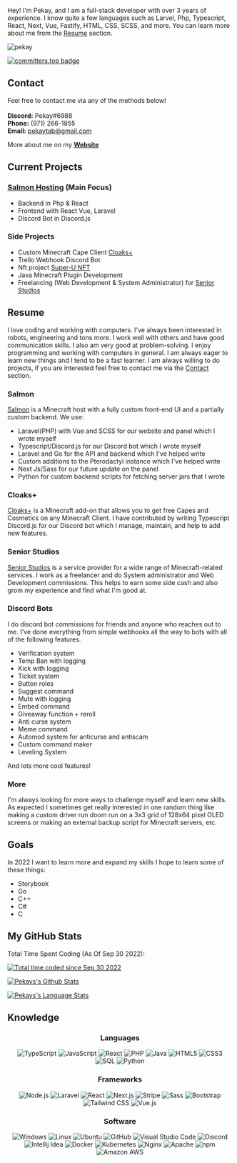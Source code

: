 Hey! I'm Pekay, and I am a full-stack developer with over 3 years of experience. I know quite a few languages such as Larvel, Php, Typescript, React, Next, Vue, Fastify, HTML, CSS, SCSS, and more. You can learn more about me from the [Resume](#resume) section.

<!-- on my [Website](https://pekay.me). -->

<p align="left"> <img src="https://komarev.com/ghpvc/?username=PekayTab&label=Profile%20views&color=0e75b6&style=flat" alt="pekay" /> </p>

[![committers.top badge](https://user-badge.committers.top/united_states/PekayTab.svg)](https://user-badge.committers.top/united_states/PekayTab)


## Contact

Feel free to contact me via any of the methods below! <br />
<br />
**Discord:** Pekay#6988 <br />
**Phone:** ‪(971) 266-1855‬<br />
**Email:** pekaytab@gmail.com <br />

More about me on my **[Website](https://pekay.me)**

## Current Projects

### [Salmon Hosting](https://salmon.host) (Main Focus)

- Backend in Php & React
- Frontend with React Vue, Laravel
- Discord Bot in Discord.js

### Side Projects

- Custom Minecraft Cape Client [Cloaks+](https://github.com/CloaksPlus)
- Trello Webhook Discord Bot
- Nft project [Super-U NFT](https://github.com/TheSupernaturalUnIversity)
- Java Minecraft Plugin Development
- Freelancing (Web Development & System Administrator) for [Senior Studios](https://seniorteam.net/)

## Resume

I love coding and working with computers. I've always been interested in robots, engineering and tons more. I work well with others and have good communication skills. I also am very good at problem-solving. I enjoy programming and working with computers in general. I am always eager to learn new things and I tend to be a fast learner. I am always willing to do projects, if you are interested feel free to contact me via the [Contact](#Contact) section.

### Salmon

[Salmon](https://github.com/Salmon-Hosting) is a Minecraft host with a fully custom front-end UI and a partially custom backend. We use:

- Laravel(PHP) with Vue and SCSS for our website and panel which I wrote myself
- Typescript/Discord.js for our Discord bot which I wrote myself
- Laravel and Go for the API and backend which I've helped write
- Custom additions to the Pterodactyl instance which I've helped write
- Next Js/Sass for our future update on the panel
- Python for custom backend scripts for fetching server jars that I wrote

### Cloaks+

[Cloaks+](https://github.com/CloaksPlus) is a Minecraft add-on that allows you to get free Capes and Cosmetics on any Minecraft Client. I have contributed by writing Typescript Discord.js for our Discord bot which I manage, maintain, and help to add new features.

### Senior Studios

[Senior Studios](https://seniorteam.net/) is a service provider for a wide range of Minecraft-related services. I work as a freelancer and do System administrator and Web Development commissions. This helps to earn some side cash and also grom my experience and find what I'm good at.

### Discord Bots

I do discord bot commissions for friends and anyone who reaches out to me.
I've done everything from simple webhooks all the way to bots with all of the following features.

- Verification system
- Temp Ban with logging
- Kick with logging
- Ticket system
- Button roles
- Suggest command
- Mute with logging
- Embed command
- Giveaway function + reroll
- Anti curse system
- Meme command
- Automod system for anticurse and antiscam
- Custom command maker
- Leveling System

And lots more cool features!

### More

I'm always looking for more ways to challenge myself and learn new skills. As expected I sometimes get really interested in one random thing like making a custom driver run doom run on a 3x3 grid of 128x64 pixel OLED screens or making an external backup script for Minecraft servers, etc.

## Goals

In 2022 I want to learn more and expand my skills I hope to learn some of these things:

- Storybook
- Go
- C++
- C#
- C

## My GitHub Stats

Total Time Spent Coding (As Of Sep 30 2022):

<a target="_blank" href="https://wakatime.com/@43ad3e5f-4d4b-4a92-aa93-597407e7e54e"><img   src="https://wakatime.com/badge/user/43ad3e5f-4d4b-4a92-aa93-597407e7e54e.svg" alt="Total time coded since Sep 30 2022"/></a> 

[![Pekays's Github Stats](https://pk-github-readme-stats-k0sjqukdl-pekaytab.vercel.app/api?username=PekayTab&count_private=true&include_all_commits=true&show_icons=true&hide_border=1&role=OWNER,COLLABORATOR&theme=dark&bg_color=000000#gh-dark-mode-only)](https://github.com/anuraghazra/github-readme-stats)

[![Pekays's Language Stats](https://pk-github-readme-stats-k0sjqukdl-pekaytab.vercel.app/api/top-langs/?username=PekayTab&count_private=true&layout=compact&langs_count=10&hide_border=1&role=OWNER,COLLABORATOR&theme=dark&bg_color=000000#gh-dark-mode-only)](https://github.com/anuraghazra/github-readme-stats)


## Knowledge
<h3 align="center">Languages<br></h3>

<p align="center">
  <img alt="TypeScript"
    src="https://img.shields.io/badge/-TypeScript-23272A?style=flat&logo=TypeScript">
  <img alt="JavaScript"
    src="https://img.shields.io/badge/-JavaScript-23272A?style=flat&logo=javascript">
  <img alt="React"
    src="https://img.shields.io/badge/-React-23272A?style=flat&logo=React">
  <img alt="PHP"
    src="https://img.shields.io/badge/-PHP-23272A?style=flat&logo=php">
  <img alt="Java"
    src="https://img.shields.io/badge/-Java-23272A?style=flat&logo=java">
  <img alt="HTML5"
    src="https://img.shields.io/badge/-HTML5-23272A?style=flat&logo=html5">
  <img alt="CSS3"
    src="https://img.shields.io/badge/-CSS3-23272A?style=flat&logo=css3">
  <img alt="SQL"
    src="https://img.shields.io/badge/-SQL-23272A?style=flat&logo=postgresql">
  <img alt="Python"
    src="https://img.shields.io/badge/-Python-23272A?style=flat&logo=python">
</p>

<h3 align="center">Frameworks<br></h3>

<p align="center">
  <img alt="Node.js"
    src="https://img.shields.io/badge/-Node.js-23272A?style=flat&logo=node.js">
  <img alt="Laravel"
    src="https://img.shields.io/badge/-Laravel-23272A?style=flat&logo=laravel">
  <img alt="React"
    src="https://img.shields.io/badge/-React-23272A?style=flat&logo=react">
  <img alt="Next.js"
    src="https://img.shields.io/badge/-Next.js-23272A?style=flat&logo=Next.js">
  <img alt="Stripe"
    src="https://img.shields.io/badge/-Stripe-23272A?style=flat&logo=Stripe">
  <img alt="Sass"
    src="https://img.shields.io/badge/-Sass-23272A?style=flat&logo=Sass">
  <img alt="Bootstrap"
    src="https://img.shields.io/badge/-Bootstrap-23272A?style=flat&logo=bootstrap">
  <img alt="Tailwind CSS"
    src="https://img.shields.io/badge/-TailwindCSS-23272A?style=flat&logo=tailwind-css">
   <img alt="Vue.js"
    src="https://img.shields.io/badge/-Vue.js-23272A?style=flat&logo=Vue.js">

</p>

<h3 align="center">Software<br></h3>

<p align="center">
  <img alt="Windows"
    src="https://img.shields.io/badge/-Windows-23272A?style=flat&logo=windows">
  <img alt="Linux"
    src="https://img.shields.io/badge/-Linux-23272A?style=flat&logo=linux">
  <img alt="Ubuntu"
    src="https://img.shields.io/badge/-Ubuntu-23272A?style=flat&logo=ubuntu">
  <img alt="GitHub"
    src="https://img.shields.io/badge/-GitHub-23272A?style=flat&logo=github">
  <img alt="Visual Studio Code" src="https://img.shields.io/badge/-Visual StudioCode-23272A?style=flat&logo=visual-studio-code">
  <img alt="Discord" src="https://img.shields.io/badge/-Discord-23272A?style=flat&logo=discord">
  <img alt="Intellij Idea" src="https://img.shields.io/badge/-IntellijIdea-23272A?style=flat&logo=intellij-idea">
  <img alt="Docker"
    src="https://img.shields.io/badge/-Docker-23272A?style=flat&logo=docker">
  <img alt="Kubernetes"
    src="https://img.shields.io/badge/-Kubernetes-23272A?style=flat&logo=kubernetes">
  <img alt="Nginx"
    src="https://img.shields.io/badge/-Nginx-23272A?style=flat&logo=nginx">
  <img alt="Apache"
    src="https://img.shields.io/badge/-Apache-23272A?style=flat&logo=apache">
  <img alt="npm" src="https://img.shields.io/badge/-npm-23272A?style=flat&logo=npm">
<img alt="Amazon AWS" src="https://img.shields.io/badge/-Amazon AWS-23272A?style=flat&logo=Amazon AWS">

</p><br>
